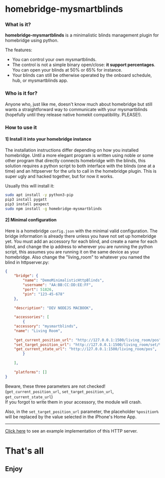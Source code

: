 # homebridge-mysmartblinds

### What is it?

**homebridge-mysmartblinds** is a minimalistic blinds management plugin for homebridge using python.

The features:
- You can control your own mysmartblinds.
- The control is not a simple binary open/close: **it support percentages**. You can open your blinds at 50% or 65% for instance.
- Your blinds can still be otherwise operated by the onboard schedule, hub, or mysmartblinds app.

### Who is it for?

Anyone who, just like me, doesn't know much about homebridge
but still wants a straightforward way to communicate with your mysmartblinds (hopefully until they release native homekit compatibility. PLEASE!).

### How to use it

#### 1] Install it into your homebridge instance

The installation instructions differ depending on how you installed homebridge. Until a more elegant program is written using noble or some other program that directly connects homebridge with the blinds, this solution requires a python script to both interface with the blinds (one at a time) and an httpserver for the urls to call in the homebridge plugin. This is super ugly and hacked together, but for now it works.

Usually this will install it:
````bash
sudo apt install -y python3-pip
pip3 install pygatt
pip3 install pexpect
sudo npm install -g homebridge-mysmartblinds
````

#### 2] Minimal configuration

Here is a homebridge `config.json` with the minimal valid configuration. The bridge information is already there unless you have not set up homebridge yet. You must add an accessory for each blind, and create a name for each blind, and change the ip address to wherever you are running the python script, this assumes you are running it on the same device as your homebridge. Also change the "living_room" to whatever you named the blind in httpserver.py:

````json
{
    "bridge": {
        "name": "DemoMinimalisticHttpBlinds",
        "username": "AA:BB:CC:DD:EE:FF",
        "port": 51826,
        "pin": "123-45-678"
    },
  
    "description": "DEV NODEJS MACBOOK",
  
    "accessories": [
        {
    "accessory": "mysmartblinds",
	"name": "Living Room",
  
    "get_current_position_url": "http://127.0.0.1:1500/living_room/pos",
    "set_target_position_url": "http://127.0.0.1:1500/living_room/set/%position%",
    "get_current_state_url": "http://127.0.0.1:1500/living_room/pos",
        }
  
    ],
  
    "platforms": []
}
````

Beware, these three parameters are not checked!  
(`get_current_position_url`, `set_target_position_url`, `get_current_state_url`)  
If you forgot to write them in your accessory, the module will crash.

Also, in the `set_target_position_url` parameter, the placeholder `%position%` will be replaced by the value selected in the iPhone's Home App. 


________________________________________

[Click here](EXAMPLE.MD) to see an example implementation of this HTTP server.

# That's all

## Enjoy
